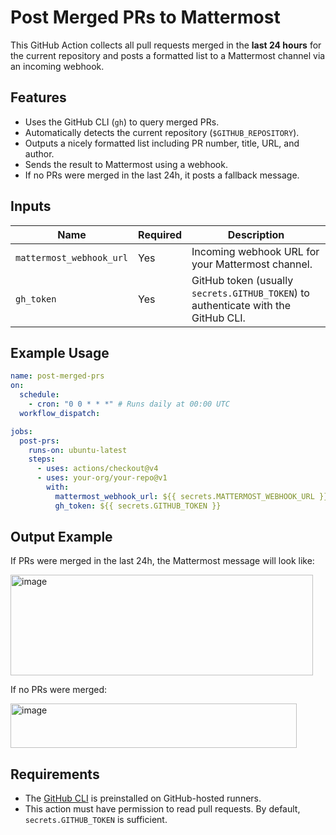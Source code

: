# Post Merged PRs to Mattermost

This GitHub Action collects all pull requests merged in the **last 24 hours** for the current repository and posts a formatted list to a Mattermost channel via an incoming webhook.

## Features

* Uses the GitHub CLI (`gh`) to query merged PRs.
* Automatically detects the current repository (`$GITHUB_REPOSITORY`).
* Outputs a nicely formatted list including PR number, title, URL, and author.
* Sends the result to Mattermost using a webhook.
* If no PRs were merged in the last 24h, it posts a fallback message.

## Inputs

| Name                     | Required | Description                                                                        |
| ------------------------ | -------- | ---------------------------------------------------------------------------------- |
| `mattermost_webhook_url` | Yes      | Incoming webhook URL for your Mattermost channel.                                  |
| `gh_token`               | Yes      | GitHub token (usually `secrets.GITHUB_TOKEN`) to authenticate with the GitHub CLI. |

## Example Usage

```yaml
name: post-merged-prs
on:
  schedule:
    - cron: "0 0 * * *" # Runs daily at 00:00 UTC
  workflow_dispatch:

jobs:
  post-prs:
    runs-on: ubuntu-latest
    steps:
      - uses: actions/checkout@v4
      - uses: your-org/your-repo@v1
        with:
          mattermost_webhook_url: ${{ secrets.MATTERMOST_WEBHOOK_URL }}
          gh_token: ${{ secrets.GITHUB_TOKEN }}
```

## Output Example

If PRs were merged in the last 24h, the Mattermost message will look like:

<img width="484" height="161" alt="image" src="https://github.com/user-attachments/assets/ebeb0b42-336a-4a08-af9a-a6c889d8e22c" />


If no PRs were merged:

<img width="458" height="71" alt="image" src="https://github.com/user-attachments/assets/3e87676e-6896-4aba-b05d-440b2687a05a" />


## Requirements

* The [GitHub CLI](https://cli.github.com/) is preinstalled on GitHub-hosted runners.
* This action must have permission to read pull requests. By default, `secrets.GITHUB_TOKEN` is sufficient.
